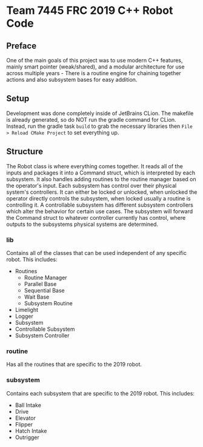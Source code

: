# Team 7445 FRC 2019 C++ Robot Code

## Preface

One of the main goals of this project was to use modern C++ features, mainly smart pointer (weak/shared), and a modular architecture for use across multiple years - There is  a routine engine for chaining together actions and also subsystem bases for easy addition.

## Setup

Development was done completely inside of JetBrains CLion. The makefile is already generated, so do NOT run the gradle command for CLion. Instead, run the gradle task `build` to grab the necessary libraries then `File > Reload CMake Project` to set everything up.

## Structure

The Robot class is where everything comes together. It reads all of the inputs and packages it into a Command struct, which is interpreted by each subsystem. It also handles adding routines to the routine manager based on the operator's input. Each subsystem has control over their physical system's controllers. It can either be locked or unlocked, when unlocked the operator directly controls the subsystem, when locked usually a routine is controlling it. A controllable subsystem has different subsystem controllers which alter the behavior for certain use cases. The subsystem will forward the Command struct to whatever controller currently has control, where outputs to the subsystems physical systems are determined.

### lib

Contains all of the classes that can be used independent of any specific robot. This includes:

* Routines
    * Routine Manager
    * Parallel Base
    * Sequential Base
    * Wait Base
    * Subsystem Routine
* Limelight
* Logger
* Subsystem
* Controllable Subsystem
* Subsystem Controller

### routine

Has all the routines that are specific to the 2019 robot.

### subsystem

Contains each subsystem that are specific to the 2019 robot. This includes:

* Ball Intake
* Drive
* Elevator
* Flipper
* Hatch Intake
* Outrigger